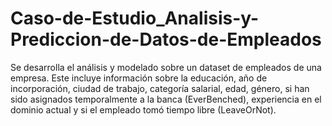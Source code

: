 # Caso-de-Estudio_Analisis-y-Prediccion-de-Datos-de-Empleados
Se desarrolla el análisis y modelado sobre un dataset de empleados de una empresa. Este incluye información sobre la educación, año de incorporación, ciudad de trabajo, categoría salarial, edad, género, si han sido asignados temporalmente a la banca (EverBenched), experiencia en el dominio actual y si el empleado tomó tiempo libre (LeaveOrNot).
